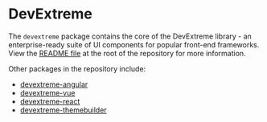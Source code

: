 # DevExtreme

The `devextreme` package contains the core of the DevExtreme library - an enterprise-ready suite of UI components for popular front-end frameworks. View the [README file](~/README.md) at the root of the repository for more information.

Other packages in the repository include:

* [devextreme-angular](/packages/devextreme-angular)
* [devextreme-vue](/packages/devextreme-vue)
* [devextreme-react](/packages/devextreme-react)
* [devextreme-themebuilder](/packages/devextreme-themebuilder)